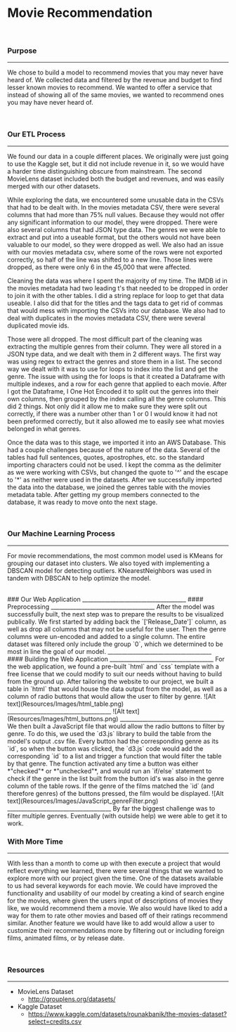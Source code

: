 # Movie Recommendation
<br />

### Purpose
_____________________________________
We chose to build a model to recommend movies that you may never have heard of. We collected data and filtered by the revenue and budget to find lesser known movies to recommend. We wanted to offer a service that instead of showing all of the same movies, we wanted to recommend ones you may have never heard of. 

<br />

### Our ETL Process
_____________________________________
We found our data in a couple different places. We originally were just going to use the Kaggle set, but it did not include revenue in it, so we would have a harder time distinguishing obscure from mainstream. The second MovieLens dataset included both the budget and revenues, and was easily merged with our other datasets.

While exploring the data, we encountered some unusable data in the CSVs that had to be dealt with. In the movies metadata CSV, there were several columns that had more than 75% null values. Because they would not offer any significant information to our model, they were dropped. There were also several columns that had JSON type data. The genres we were able to extract and put into a useable format, but the others would not have been valuable to our model, so they were dropped as well. We also had an issue with our movies metadata csv, where some of the rows were not exported correctly, so half of the line was shifted to a new line. Those lines were dropped, as there were only 6 in the 45,000 that were affected.

Cleaning the data was where I spent the majority of my time. The IMDB id in the movies metadata had two leading t's that needed to be dropped in order to join it with the other tables. I did a string replace for loop to get that data useable. I also did that for the titles and the tags data to get rid of commas that would mess with importing the CSVs into our database. We also had to deal with duplicates in the movies metadata CSV, there were several duplicated movie ids. 

Those were all dropped. The most difficult part of the cleaning was extracting the multiple genres from their column. They were all stored in a JSON type data, and we dealt with them in 2 different ways. The first way was using regex to extract the genres and store them in a list. The second way we dealt with it was to use for loops to index into the list and get the genre. The issue with using the for loops is that it created a Dataframe with multiple indexes, and a row for each genre that applied to each movie. After I got the Dataframe, I One Hot Encoded it to split out the genres into their own columns, then grouped by the index calling all the genre columns. This did 2 things. Not only did it allow me to make sure they were split out correctly, if there was a number other than 1 or 0 I would know it had not been preformed correctly, but it also allowed me to easily see what movies belonged in what genres. 

Once the data was to this stage, we imported it into an AWS Database. This had a couple challenges because of the nature of the data. Several of the tables had full sentences, quotes, apostrophes, etc. so the standard importing characters could not be used. I kept the comma as the delimiter as we were working with CSVs, but changed the quote to '^' and the escape to '*' as neither were used in the datasets. After we successfully imported the data into the database, we joined the genres table with the movies metadata table. After getting my group members connected to the database, it was ready to move onto the next stage.

<br />

### Our Machine Learning Process
_____________________________________
For movie recommendations, the most common model used is KMeans for grouping our dataset into clusters. We also toyed with implementing a DBSCAN model for detecting outliers. KNearestNeighbors was used in tandem with DBSCAN to help optimize the model. 

<br />
### Our Web Application
_____________________________________
#### Preprocessing
_____________________________________
After the model was successfully built, the next step was to prepare the results to be visualized publically.  
We first started by adding back the `['Release_Date']` column, as well as drop all columns that may not be useful for the user. Then the genre columns were un-encoded and added to a single column. The entire dataset was filtered only include the group `0`, which we determined to be most in line the goal of our model.  
_____________________________________
#### Building the Web Application  
_____________________________________
For the web application, we found a pre-built `html` and `css` template with a free license that we could modify to suit our needs without having to build from the ground up. After tailoring the website to our project, we built a table in `html` that would house the data output from the model, as well as a column of radio buttons that would allow the user to filter by genre.  
![Alt text](Resources/Images/html_table.png)
_____________________________________
![Alt text](Resources/Images/html_buttons.png)
_____________________________________
We then built a JavaScript file that would allow the radio buttons to filter by genre. To do this, we used the `d3.js` library to build the table from the model's output .csv file. Every button had the corresponding genre as its `id`, so when the button was clicked, the `d3.js` code would add the corresponding `id` to a list and trigger a function that would filter the table by that genre. The function activated any time a button was either *"checked"* or *"unchecked"*, and would run an `if/else` statement to check if the genre in the list built from the button id's was also in the genre column of the table rows. If the genre of the films matched the `id` (and therefore genres) of the buttons pressed, the film would be displayed.  
![Alt text](Resources/Images/JavaScript_genreFilter.png)
_____________________________________
By far the biggest challenge was to filter multiple genres. Eventually (with outside help) we were able to get it to work.<br>

### With More Time
_____________________________________
With less than a month to come up with then execute a project that would reflect everything we learned, there were several things that we wanted to explore more with our project given the time. One of the datasets available to us had several keywords for each movie. We could have improved the functionality and usability of our model by creating a kind of search engine for the movies, where given the users input of descriptions of movies they like, we would recommend them a movie. We also would have liked to add a way for them to rate other movies and based off of their ratings recommend similar. Another feature we would have like to add would allow a user to customize their recommendations more by filtering out or including foreign films, animated films, or by release date.

<br />

### Resources
_____________________________________
- MovieLens Dataset
    - http://grouplens.org/datasets/
- Kaggle Dataset
    - https://www.kaggle.com/datasets/rounakbanik/the-movies-dataset?select=credits.csv
